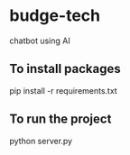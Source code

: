 # budge-tech
chatbot using AI

## To install packages
pip install -r requirements.txt

## To run the project 
python server.py

